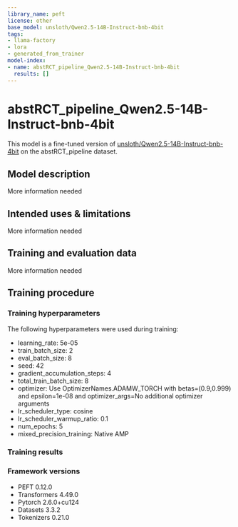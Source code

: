 ```yaml
---
library_name: peft
license: other
base_model: unsloth/Qwen2.5-14B-Instruct-bnb-4bit
tags:
- llama-factory
- lora
- generated_from_trainer
model-index:
- name: abstRCT_pipeline_Qwen2.5-14B-Instruct-bnb-4bit
  results: []
---
```


<!-- This model card has been generated automatically according to the information the Trainer had access to. You
should probably proofread and complete it, then remove this comment. -->

# abstRCT_pipeline_Qwen2.5-14B-Instruct-bnb-4bit

This model is a fine-tuned version of [unsloth/Qwen2.5-14B-Instruct-bnb-4bit](https://huggingface.co/unsloth/Qwen2.5-14B-Instruct-bnb-4bit) on the abstRCT_pipeline dataset.

## Model description

More information needed

## Intended uses & limitations

More information needed

## Training and evaluation data

More information needed

## Training procedure

### Training hyperparameters

The following hyperparameters were used during training:
- learning_rate: 5e-05
- train_batch_size: 2
- eval_batch_size: 8
- seed: 42
- gradient_accumulation_steps: 4
- total_train_batch_size: 8
- optimizer: Use OptimizerNames.ADAMW_TORCH with betas=(0.9,0.999) and epsilon=1e-08 and optimizer_args=No additional optimizer arguments
- lr_scheduler_type: cosine
- lr_scheduler_warmup_ratio: 0.1
- num_epochs: 5
- mixed_precision_training: Native AMP

### Training results



### Framework versions

- PEFT 0.12.0
- Transformers 4.49.0
- Pytorch 2.6.0+cu124
- Datasets 3.3.2
- Tokenizers 0.21.0